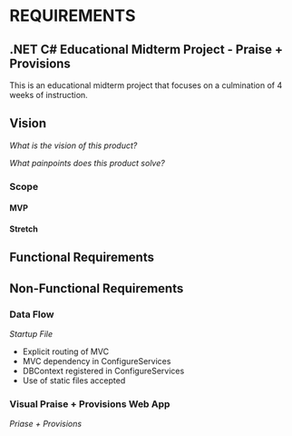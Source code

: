 # REQUIREMENTS

## .NET C# Educational Midterm Project - Praise + Provisions
This is an educational midterm project that focuses on a culmination of 4 weeks of instruction. </br>

## Vision
_What is the vision of this product?_

_What painpoints does this product solve?_

### Scope

#### MVP

#### Stretch

## Functional Requirements

## Non-Functional Requirements

### Data Flow
_Startup File_
* Explicit routing of MVC
* MVC dependency in ConfigureServices
* DBContext registered in ConfigureServices
* Use of static files accepted

### Visual Praise + Provisions Web App
_Priase + Provisions_ 


